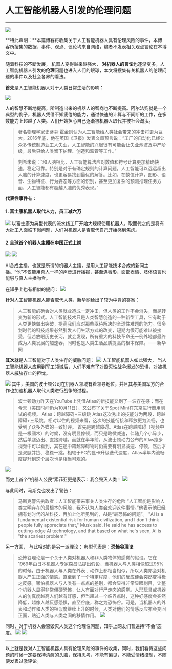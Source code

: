 
# 人工智能机器人引发的伦理问题

***

![](images/it1.jpg)

**特此声明：**本篇博客将收集关于人工智能机器人具有伦理风险的事件，本博客所搜集的数据、事件、观点、议论均来自网络，编者不发表相关观点言论在本博文中。

随着科技的不断发展， 机器人变得越来越强大， **对机器人的言论**也逐渐变多，人工智能机器人引发的**伦理**问题也进入人们的眼球，本文将搜集有关机器人的伦理问题的事件以及社会各界的看法。

**首先**是人工智能机器人对于人类日常生活的影响：

![](images/it2.jpg)

人的智慧不断地提高，所制造出来的机器人的智商也不断提高。阿尔法狗就是一个典型的例子，机器人凭借不知疲倦的能力，通过快速的计算与不间断的工作，在多数能力上超越了人类。人们开始担心自己逐渐被机器人取代并被社会淘汰。

>著名物理学家史蒂芬·霍金则认为人工智能给人类社会带来的冲击将更为巨大。2016年底，他在英国《卫报》发表文章预言说：“工厂的自动化已经让众多传统制造业工人失业，人工智能的兴起很有可能会让失业潮波及中产阶级，最后只给人类留下护理、创造和监管等工作。”

>刘希未说：“和人脑相比，人工智能算法应对数值和符号计算更加精确快速，稳定可靠。特别是对于有确定规则的计算问题，人工智能可以远远超出人脑的计算速度，也更容易找到最优的解答。比如，在数值计算，图形、语音、生物特征、行为姿态等方面的识别，甚至更加复杂的预测推理任务方面，人工智能都有超越人脑的优秀表现。”

**代表性事件**有：
#### 1. 富士康机器人取代人力，员工减六万
![](images/it3.jpg)
以富士康为典型代表的流水线工厂开始大规模使用机器人，取而代之的是将有大批工人面临下岗问题，人们对机器人是否取代自己开始感到焦虑。

#### 2.全球首个机器人主播在中国正式上岗

![](images/it4.jpg)
![](images/it5.gif)

AI合成主播，也就是所谓的机器人主播，是用人工智能技术合成的新闻主播。“他”不仅能用真人一样的声音进行播报，甚至连唇形、面部表情、肢体语言也能够与真人主播吻合。

在知乎上也有相似的提问：
![](images/it6.jpg)

针对人工智能机器人能否取代人类，新华网给出了较为中肯的答案：
>人工智能的确会对人类就业造成一定冲击，但人类的工作不会消失，而是转变为新的形式。人工智能技术只是人类智慧创造的一种新型工具，它有助于人类更快做出突破，提高我们应对那些亟待解决的全球性难题的能力。很多划时代的科技成果必然引发人们生活方式的改变，短期内很可能难以被接受，但若放眼历史长河，就会发现，所有重大的科技革命无一例外地都最终成为人类发展的加速器，同时也是人类生活品质提高的根本保障。——新华网

**其次**就是人工智能对于人类生存的威胁问题：
![](images/it7.jpg)
人工智能机器人如此强大， 当人工智能机器人应用到军工领域后，人们不难有了对毁灭性战争爆发的恐惧，对被机器人威胁存亡的担忧。

![](images/it8.jpg)
其中，美国的波士顿公司在机器人领域有着领导地位，并且其与美国军方的合作也加速机器人取代人类进行战争的过程。

>波士顿动力昨天在YouTube上凭借Atlas的新技能又刷了一波存在感；而在今天（美国时间仍为10月11日），又公布了关于Spot Mini在东京进行商用测试的视频。
>Atlas：跨越障碍+三级跳
>Atlas这次秀出的技能分为两段，跨越障碍+三级跳。相对以往的视频来看，这次的技能衔接和释放更为流畅，也受到了众多外媒的一致好评。
>首先是跨越障碍。Atlas在跨越障碍（视频中是一根圆木）的时候，没有明显停顿，而只是略微减速，伴随几个小碎步，然后单腿迈出、直接跨越。而就在半年前，从波士顿动力公布的Atlas跑步视频中可以看到，其在途中跨越障碍物时仍需要有明显减速、停顿，然后才是双腿并拢、稳稳一跳。相较于PC的显卡升级迭代速度，Atlas半年内流畅度提升到这个层次也是相当可观的。

![](images/it8.gif)

而史上首个“机器人公民”索菲亚更是表示：我会毁灭人类！
![](images/it9.jpeg)

与此同时，马斯克也发出了警告：
>马斯克警告执政者：人工智能带来事关人类生存的危险
>“人工智能是影响人类文明存在的最根本的风险，我不认为人类会欢迎这件事情。”他表示他已经拥有划时代的AI科技，再加上他所见到的，AI是“最恐怖的问题”。
>"AI is a fundamental existential risk for human civilization, and I don't think people fully appreciate that," Musk said. He said he has access to cutting-edge AI technology, and that based on what he's seen, AI is "the scariest problem."

另一方面， 与此相对的是另一派理论：
典型代表是：**恐怖谷理论**
>恐怖谷理论是一个关于人类对机器人和非人类物体的感觉的假设。它在1969年由日本机器人专家森昌弘提出假设，当机器人与人类相像超过95%的时候，由于机器人与人类在外表﹑动作上都相当相似，所以人类亦会对机器人产生正面的情感。直至到了一个特定程度，他们的反应便会突然变得极之反感。哪怕机器人与人类有一点点的差别，都会显得非常显眼刺目，让整个机器人显得非常僵硬恐怖，让人有面对行尸走肉的感觉。人形玩具或机器人的仿真度越高人们越有好感，但当超过一个临界点时，这种好感度会突然降低，越像人越反感恐惧，直至谷底，称之为恐怖谷。可是，当机器人的外表和动作和人类的相似度继续上升的时候，人类对他们的情感反应亦会变回正面，贴近人类与人类之间的移情作用。
![](images/it11.jpg)

同时，对于机器人会否毁灭人类这个伦理性问题，知乎上网友们普遍持“不会”态度。
![](images/it12.jpg)
![](images/it13.jpg)

***
以上就是我对人工智能机器人具有伦理风险的事件的收集，同时，我们看待这些问题的时候一定要保持清醒的头脑，保持思考，不能有偏见，不能受情绪控制，不随便发表过激评论。
